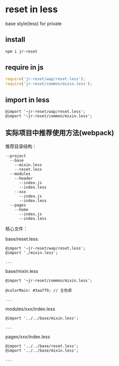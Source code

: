 # reset in less
base style(less) for private

## install

```bash
npm i jr-reset
```

## require in js

```js
require('jr-reset/wap/reset.less');
require('jr-reset/common/mixin.less');
```

## import in less

```less
@import '~jr-reset/wap/reset.less';
@import '~jr-reset/common/mixin.less';
```

## 实际项目中推荐使用方法(webpack)

推荐目录结构：

```
--project
  --base
    --mixin.less
    --reset.less
  --modules
    --header
      --index.js
      --index.less
    --xxx
      --index.js
      --index.less
  --pages
    --home
      --index.js
      --index.less
```

核心文件：

base/reset.less:

```less
@import '~jr-reset/wap/reset.less';
@import './mixin.less';

...
```

base/mixin.less

```less
@import '~jr-reset/common/mixin.less';

@colorMain: #3aa7f9; // 主色调

...
```

modules/xxx/index.less

```less
@import '../../base/mixin.less';

...
```

pages/xxx/index.less

```less
@import '../../base/reset.less';
@import '../../base/mixin.less';

...
```
